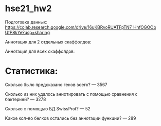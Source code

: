 # hse21_hw2
Подготовка данных: https://colab.research.google.com/drive/16uKBRvoRUATFpTN7_HhfOGOObUtP8kYe?usp=sharing

Аннотация для 2 отдельных скаффолдов:

Аннотация для всех скаффолдов:

# Статистика:
Cколько было предсказано генов всего? — 3567

Cколько из них удалось аннотировать с помощью сравнения с бактерией? — 3278

Сколько с помощью БД SwissProt? — 52

Kакое кол-во белков остались без аннотации функции? — 289

